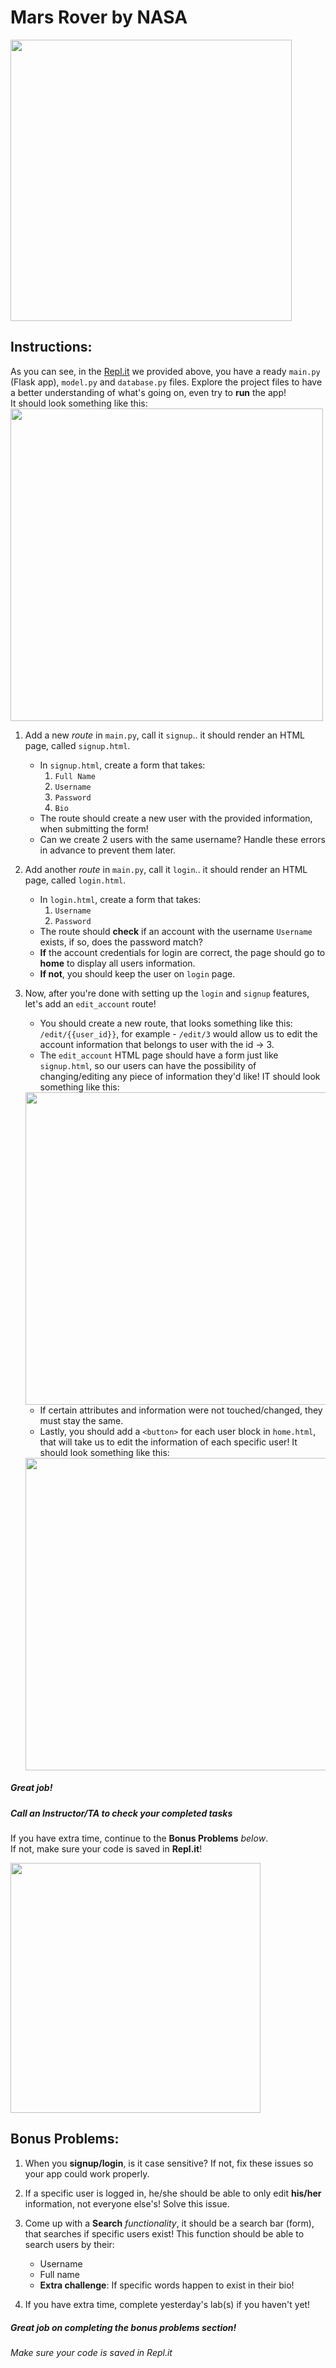 # Mars Rover by NASA

<img src="https://images.yourstory.com/cs/wordpress/2018/02/API.gif" width="450">



## Instructions:

As you can see, in the [Repl.it](https://repl.it/@Loai17/Y2-Forms-Lab) we provided above, you have a ready `main.py` (Flask app), `model.py` and `database.py` files. Explore the project files to have a better understanding of what's going on, even try to **run** the app!  
It should look something like this:  
<img src="https://github.com/meet-projects/Y2-Summer-Labs/blob/master/3.2%20Day%203%2C%20Afternoon%2C%20Flask%20Forms/UsersList-Forms.png" width="500">  

1. Add a new *route* in `main.py`, call it `signup`.. it should render an HTML page, called `signup.html`.
    - In `signup.html`, create a form that takes:
        1. `Full Name`
        2. `Username`
        3. `Password`
        4. `Bio`
    - The route should create a new user with the provided information, when submitting the form!
    - Can we create 2 users with the same username? Handle these errors in advance to prevent them later.

2. Add another *route* in `main.py`, call it `login`.. it should render an HTML page, called `login.html`.
    - In `login.html`, create a form that takes:
        1. `Username`
        2. `Password`
    - The route should **check** if an account with the username `Username` exists, if so, does the password match?
    - **If** the account credentials for login are correct, the page should go to **home** to display all users information.
    - **If not**, you should keep the user on `login` page. 
        
3. Now, after you're done with setting up the `login` and `signup` features, let's add an `edit_account` route!
    - You should create a new route, that looks something like this: `/edit/{{user_id}}`, for example - `/edit/3` would allow us to edit the account information that belongs to user with the id -> 3.
    - The `edit_account` HTML page should have a form just like `signup.html`, so our users can have the possibility of changing/editing any piece of information they'd like! IT should look something like this:
    <img src="https://github.com/meet-projects/Y2-Summer-Labs/blob/master/3.2%20Day%203%2C%20Afternoon%2C%20Flask%20Forms/UserEdit-Forms.png" width="500">  
    
    - If certain attributes and information were not touched/changed, they must stay the same.  
    - Lastly, you should add a `<button>` for each user block in `home.html`, that will take us to edit the information of each specific user! It should look something like this:  
    <img src="https://github.com/meet-projects/Y2-Summer-Labs/blob/master/3.2%20Day%203%2C%20Afternoon%2C%20Flask%20Forms/UsersListWithEdit-Forms.png" width="500">  
    

##### Great job!
##### Call an Instructor/TA to check your completed tasks
 

If you have extra time, continue to the **Bonus Problems** *below*.  
If not, make sure your code is saved in **Repl.it**!


<img src="https://res.cloudinary.com/practicaldev/image/fetch/s--O0ZYhf0U--/c_limit%2Cf_auto%2Cfl_progressive%2Cq_auto%2Cw_880/https://raw.githubusercontent.com/AlbertoMontalesi/InspiredWebDev-Tutorials/master/screenshots/1_HTML_form.png" width="400">




## Bonus Problems: 
1. When you **signup/login**, is it case sensitive? If not, fix these issues so your app could work properly.

2. If a specific user is logged in, he/she should be able to only edit **his/her** information, not everyone else's! Solve this issue.
    
3. Come up with a **Search** *functionality*, it should be a search bar (form), that searches if specific users exist! This function should be able to search users by their:
    - Username
    - Full name
    - **Extra challenge**: If specific words happen to exist in their bio!
    
4. If you have extra time, complete yesterday's lab(s) if you haven't yet!

##### Great job on completing the bonus problems section!  
###### Make sure your code is saved in Repl.it


